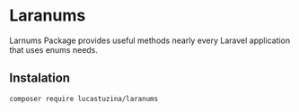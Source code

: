 # Laranums
Larnums Package provides useful methods nearly every Laravel application that uses enums needs.

## Instalation
`composer require lucastuzina/laranums`
